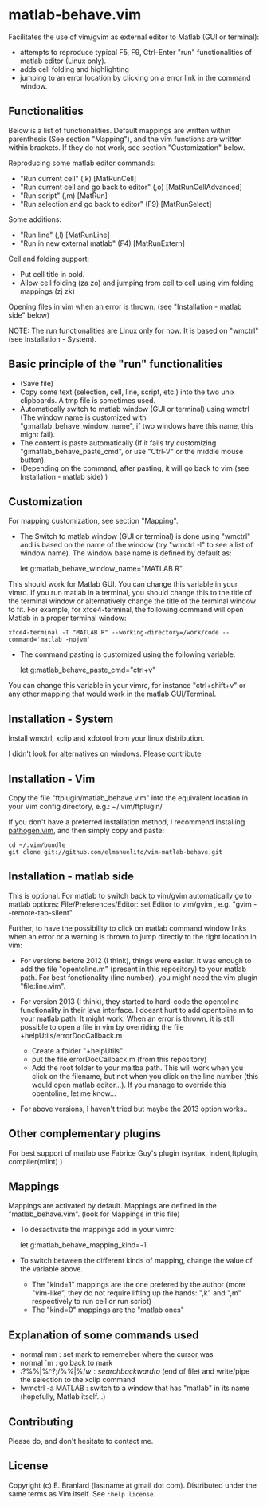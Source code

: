 matlab-behave.vim  
==============

Facilitates the use of vim/gvim as external editor to Matlab (GUI or terminal):
- attempts to reproduce typical F5, F9, Ctrl-Enter "run" functionalities of matlab editor (Linux only).
- adds cell folding and highlighting
- jumping to an error location by clicking on a error link in the command window.


Functionalities
----------------

Below is a list of functionalities. Default mappings are written within parenthesis (See section "Mapping"), and the vim functions are written within brackets. If they do not work, see section "Customization" below.

Reproducing some matlab editor commands:
- "Run current cell" (,k) [MatRunCell]
- "Run current cell and go back to editor" (,o) [MatRunCellAdvanced]
- "Run script" (,m)  [MatRun]
- "Run selection and go back to editor" (F9) [MatRunSelect]

Some additions:
- "Run line" (,l) [MatRunLine]
- "Run in new external matlab" (F4) [MatRunExtern]


Cell and folding support:
- Put cell title in bold. 
- Allow cell folding (za zo) and jumping from cell to cell using vim folding mappings (zj zk)

Opening files in vim when an error is thrown: (see "Installation - matlab side" below)


NOTE: The run functionalities are Linux only for now. It is based on "wmctrl" (see Installation - System). 



Basic principle of the "run" functionalities
---------------------------------------------------------------------

- (Save file)
- Copy some text (selection, cell, line, script, etc.) into the two unix clipboards. A tmp file is sometimes used.
- Automatically switch to matlab window (GUI or terminal) using wmctrl (The window name is customized with "g:matlab_behave_window_name", if two windows have this name, this might fail).
- The content is paste automatically (If it fails try customizing "g:matlab_behave_paste_cmd", or use "Ctrl-V" or the middle mouse button).
- (Depending on the command, after pasting, it will go back to vim (see Installation - matlab side) )


Customization
-------------

For mapping customization, see section "Mapping".

- The Switch to matlab window (GUI or terminal) is done using "wmctrl" and is based on the name of the window (try "wmctrl -l" to see a list of window name).
The window base name is defined by default as:

    let g:matlab_behave_window_name="MATLAB R"

This should work for Matlab GUI. You can change this variable in your vimrc. If you run matlab in a terminal, you should change this to the title of the terminal window or alternatively change the title of the terminal window to fit. For example, for xfce4-terminal, the following command will open Matlab in a proper terminal window:

    xfce4-terminal -T "MATLAB R" --working-directory=/work/code --command='matlab -nojvm'

- The command pasting is customized using the following variable:

    let g:matlab_behave_paste_cmd="ctrl+v"

You can change this variable in your vimrc, for instance "ctrl+shift+v" or any other mapping that would work in the matlab GUI/Terminal.



Installation - System
---------------------


Install wmctrl, xclip and xdotool from your linux distribution.

I didn't look for alternatives on windows. Please contribute. 


Installation - Vim
------------------

Copy the file "ftplugin/matlab_behave.vim" into the equivalent location in your Vim config directory, e.g.: ~/.vim/ftplugin/ 


If you don't have a preferred installation method, I recommend installing [pathogen.vim](https://github.com/tpope/vim-pathogen), and then simply copy and paste:

    cd ~/.vim/bundle
    git clone git://github.com/elmanuelito/vim-matlab-behave.git


Installation - matlab side
---------------------------

This is optional.  For matlab to switch back to vim/gvim automatically go to matlab options: File/Preferences/Editor: set Editor to vim/gvim , e.g. "gvim --remote-tab-silent"

Further, to have the possibility to click on matlab command window links when an error or a warning is thrown to jump directly to the right location in vim: 

- For versions before 2012 (I think), things were easier. It was enough to add the file "opentoline.m" (present in this repository) to your matlab path.
For best fonctionality (line number), you might need the vim plugin "file:line.vim".

- For version 2013 (I think), they started to hard-code the opentoline functionality in their java interface. I doesnt hurt to add opentoline.m to your matlab path. It might work.
When an error is thrown, it is still possible to open a file in vim by overriding the file +helpUtils/errorDocCallback.m
   - Create a folder "+helpUtils"
   - put the file errorDocCallback.m (from this repository)
   - Add the root folder to your maltba path. 
This will work when you click on the filename, but not when you click on the line number (this would open matlab editor...). If you manage to override this opentoline, let me know...


- For above versions, I haven't tried but maybe the 2013 option works..



    

Other complementary plugins
---------------------------

For best support of matlab use Fabrice Guy's plugin
(syntax, indent,ftplugin, compiler(mlint) )




Mappings
------------------------------------------------

Mappings are activated by default.
Mappings are defined in the "matlab_behave.vim". (look for Mappings in this file)
- To desactivate the mappings add in your vimrc:

    let g:matlab_behave_mapping_kind=-1


- To switch between the different kinds of mapping, change the value of the variable above.
   - The "kind=1" mappings are the one prefered by the author (more "vim-like", they do not require lifting up the hands: ",k" and ",m" respectively to run cell or run script)
   - The "kind=0" mappings are the "matlab ones"



Explanation of some commands used
----------------------------

- normal mm : set mark to rememeber where the cursor was
- normal `m : go back to mark
- :?%%\|\%^?;/%%\|\%$/w   : search backward to %% OR beginning of file  and then forward to %% OR \%$ (end of file) and write/pipe the selection to the xclip command
- !wmctrl -a MATLAB  : switch to a window that has "matlab" in its name (hopefully, Matlab itself...)



Contributing
------------

Please do, and don't hesitate to contact me.


License
-------

Copyright (c) E. Branlard (lastname at gmail dot com).  Distributed under the same terms as Vim itself.
See `:help license`.
